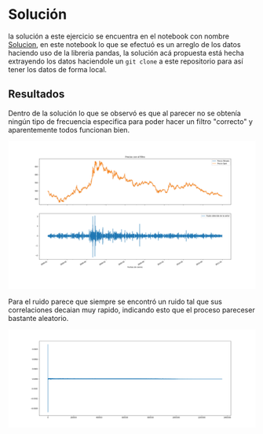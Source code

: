 # Solución
la solución a este ejercicio se encuentra en el notebook con nombre [Solucion](./Solucion.ipynb), en este notebook lo que se efectuó es un arreglo de los datos haciendo uso de la libreria pandas, la solución acá propuesta está hecha extrayendo los datos haciendole un ``git clone`` a este repositorio para así tener los datos de forma local.

## Resultados
Dentro de la solución lo que se observó es que al parecer no se obtenía ningún tipo de frecuencia especifica para poder hacer un filtro "correcto" y aparentemente todos funcionan bien.
<p align="center">
<img src="https://github.com/ComputoCienciasUniandes/FISI2029-201910/blob/master/Seccion_1/Fourier/Figuras/filtro_orden_1_cutoff_0.9.png" alt ="Grafica Filtro"/>
</p>


Para el ruido parece que siempre se encontró un ruido tal que sus correlaciones decaian muy rapido, indicando esto que el proceso pareceser bastante aleatorio.
<p align="center">
<img src="https://github.com/ComputoCienciasUniandes/FISI2029-201910/blob/master/Seccion_1/Fourier/Figuras/correlacion_orden1_cutoff_0.9.png" alt ="Grafica Filtro"/>
</p>
